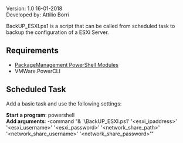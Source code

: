 
Version: 1.0 16-01-2018<br>
Developed by: Attilio Borri<br>

BackUP_ESXI.ps1 is a script that can be called from scheduled task to backup the configuration of a ESXi Server.

## Requirements

- [PackageManagement PowerShell Modules](https://www.microsoft.com/en-us/download/details.aspx?id=51451)
- VMWare.PowerCLI

## Scheduled Task

Add a basic task and use the following settings:

**Start a program**: powershell <br />
**Add arguments**: -command "& '<path>\BackUP_ESXI.ps1' '<esxi_ipaddress>' '<esxi_username>' '<esxi_password>' '<network_share_path>' '<network_share_username>' '<network_share_password>'"